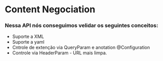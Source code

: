 # Content Negociation

### Nessa API nós conseguimos velidar os seguintes conceitos:
- Suporte a XML
- Suporte a yaml
- Cntrole de extenção via QueryParam e anotation @Configuration
- Controle via HeaderParam - URL mais limpa.